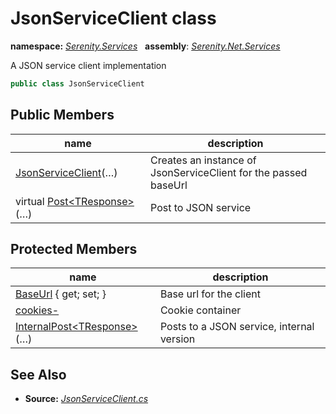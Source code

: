 # JsonServiceClient class
**namespace:** *[Serenity.Services](../README.md#serenity.services-namespace)*   **assembly**: *[Serenity.Net.Services](../README.md)*

A JSON service client implementation

```csharp
public class JsonServiceClient
```

## Public Members

| name | description |
| --- | --- |
| [JsonServiceClient](JsonServiceClient/JsonServiceClient.md)(…) | Creates an instance of JsonServiceClient for the passed baseUrl |
| virtual [Post&lt;TResponse&gt;](JsonServiceClient/Post.md)(…) | Post to JSON service |

## Protected Members

| name | description |
| --- | --- |
| [BaseUrl](JsonServiceClient/BaseUrl.md) { get; set; } | Base url for the client |
| [cookies-](JsonServiceClient/cookies-.md) | Cookie container |
| [InternalPost&lt;TResponse&gt;](JsonServiceClient/InternalPost.md)(…) | Posts to a JSON service, internal version |

## See Also

* **Source:** *[JsonServiceClient.cs](https://github.com/serenity-is/Serenity/blob/master/src/Serenity.Net.Services/Json/JsonServiceClient.cs)*